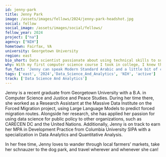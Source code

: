 ```yaml
---
id: jenny-park
title: Jenny Park
image: /assets/images/fellows/2024/jenny-park-headshot.jpg
social: fellow
social_image: /assets/images/social/fellows/
fellow_year: 2024
project: ["na"]
agency: ["NIH"]
hometown: Fairfax, VA
university: Georgetown University
region: east
bio_short: Data scientist passionate about using technical skills to support broader social change and public good
why: With my first computer science course I took in college, I knew that I wanted to use my skills to support broader social change and public good. Since then, I have been cultivating both my knowledge in peace studies and conflict transformation alongside my technical skills in data science. USDC was the perfect opportunity to merge these interests into a career with a clear forward trajectory, an opportunity unlike any other options I had considered prior to learning about the program. 
fun_fact: 'Jenny can speak Modern Standard Arabic and a little bit of colloquial and is always looking for more people to practice speaking with!'
tags: ['east', '2024','Data_Science_And_Analytics', 'NIH', 'active']
track: ['Data Science And Analytics']
---
```


Jenny is a recent graduate from Georgetown University with a B.A. in Computer Science and Justice and Peace Studies. During her time there, she worked as a Research Assistant at the Massive Data Institute on the Forced Migration project, using Large Language Models to predict forced migration routes. Alongside her research, she has applied her passion for using data science for public policy to other organizations, such as CARECEN DC and the United Nations. Additionally, Jenny is on track to earn her MPA in Development Practice from Columbia University SIPA with a specialization in Data Analytics and Quantitative Analysis.

In her free time, Jenny loves to wander through local farmers’ markets, take her schnauzer to the dog park, and travel wherever and whenever she can!